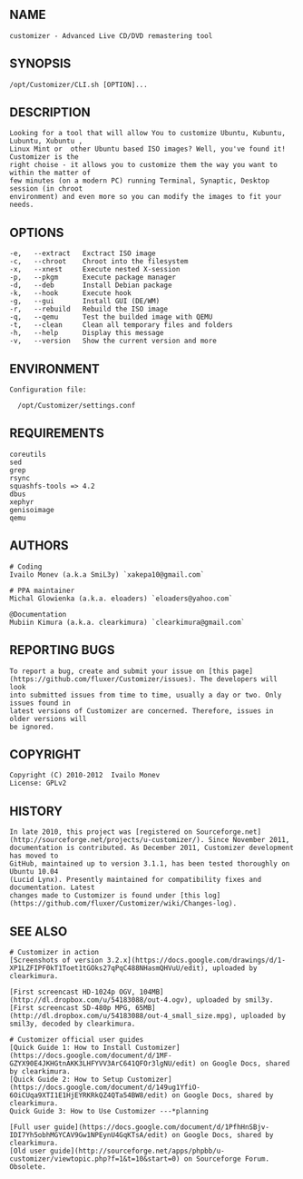 ## NAME
    customizer - Advanced Live CD/DVD remastering tool

## SYNOPSIS

    /opt/Customizer/CLI.sh [OPTION]...

## DESCRIPTION

    Looking for a tool that will allow You to customize Ubuntu, Kubuntu, Lubuntu, Xubuntu ,
    Linux Mint or  other Ubuntu based ISO images? Well, you've found it! Customizer is the
    right choise - it allows you to customize them the way you want to within the matter of
    few minutes (on a modern PC) running Terminal, Synaptic, Desktop session (in chroot
    environment) and even more so you can modify the images to fit your needs.

## OPTIONS

    -e,   --extract   Exctract ISO image
    -c,   --chroot    Chroot into the filesystem
    -x,   --xnest     Execute nested X-session
    -p,   --pkgm      Execute package manager
    -d,   --deb       Install Debian package
    -k,   --hook      Execute hook
    -g,   --gui       Install GUI (DE/WM)
    -r,   --rebuild   Rebuild the ISO image
    -q,   --qemu      Test the builded image with QEMU
    -t,   --clean     Clean all temporary files and folders
    -h,   --help      Display this message
    -v,   --version   Show the current version and more

## ENVIRONMENT

    Configuration file:
	
	  /opt/Customizer/settings.conf 

## REQUIREMENTS

    coreutils
	sed
	grep
	rsync
	squashfs-tools => 4.2
	dbus
	xephyr
	genisoimage
	qemu

## AUTHORS

    # Coding
	Ivailo Monev (a.k.a SmiL3y) `xakepa10@gmail.com`
    
	# PPA maintainer
	Michal Glowienka (a.k.a. eloaders) `eloaders@yahoo.com`
    
	@Documentation
	Mubiin Kimura (a.k.a. clearkimura) `clearkimura@gmail.com`

## REPORTING BUGS

    To report a bug, create and submit your issue on [this page] (https://github.com/fluxer/Customizer/issues). The developers will look
	into submitted issues from time to time, usually a day or two. Only issues found in
	latest versions of Customizer are concerned. Therefore, issues in older versions will
	be ignored.

## COPYRIGHT
    
	Copyright (C) 2010-2012  Ivailo Monev
    License: GPLv2

## HISTORY

    In late 2010, this project was [registered on Sourceforge.net](http://sourceforge.net/projects/u-customizer/). Since November 2011,
	documentation is contributed. As December 2011, Customizer development has moved to
	GitHub, maintained up to version 3.1.1, has been tested thoroughly on Ubuntu 10.04
	(Lucid Lynx). Presently maintained for compatibility fixes and documentation. Latest
	changes made to Customizer is found under [this log](https://github.com/fluxer/Customizer/wiki/Changes-log).

## SEE ALSO

    # Customizer in action
    [Screenshots of version 3.2.x](https://docs.google.com/drawings/d/1-XP1LZFIPF0kT1Toet1tGOks27qPqC488NHasmQHVuU/edit), uploaded by clearkimura.

    [First screencast HD-1024p OGV, 104MB](http://dl.dropbox.com/u/54183088/out-4.ogv), uploaded by smil3y.
    [First screencast SD-480p MPG, 65MB](http://dl.dropbox.com/u/54183088/out-4_small_size.mpg), uploaded by smil3y, decoded by clearkimura.

	# Customizer official user guides
	[Quick Guide 1: How to Install Customizer](https://docs.google.com/document/d/1MF-GZYX90E4JKHGtnAKK3LHFYVV3ArC641QFOr3lgNU/edit) on Google Docs, shared by clearkimura.
	[Quick Guide 2: How to Setup Customizer](https://docs.google.com/document/d/149ug1YfiO-6OiCUqa9XTI1E1HjEYRKRkQZ4QTa54BW8/edit) on Google Docs, shared by clearkimura.
    Quick Guide 3: How to Use Customizer ---*planning

	[Full user guide](https://docs.google.com/document/d/1PfhHnSBjv-IDI7Yh5obhMGYCAV9Gw1NPEynU4GqKTsA/edit) on Google Docs, shared by clearkimura.
    [Old user guide](http://sourceforge.net/apps/phpbb/u-customizer/viewtopic.php?f=1&t=10&start=0) on Sourceforge Forum. Obsolete.

